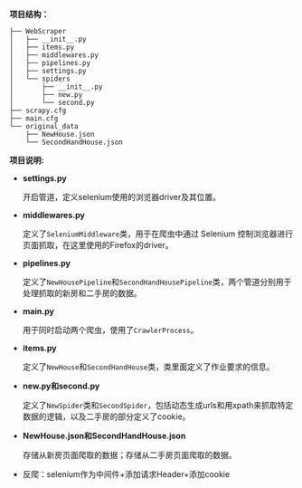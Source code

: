 **项目结构：**

```
├── WebScraper
│   ├── __init__.py
│   ├── items.py 
│   ├── middlewares.py 
│   ├── pipelines.py
│   ├── settings.py 
│   └── spiders
│       ├── __init__.py
│       ├── new.py
│       └── second.py
├── scrapy.cfg
├── main.cfg
└── original_data
	├── NewHouse.json
	└── SecondHandHouse.json
```

**项目说明:**

- **settings.py**

  开启管道，定义selenium使用的浏览器driver及其位置。

- **middlewares.py**

  定义了`SeleniumMiddleware`类，用于在爬虫中通过 Selenium 控制浏览器进行页面抓取，在这里使用的Firefox的driver。

- **pipelines.py**

  定义了`NewHousePipeline`和`SecondHandHousePipeline`类，两个管道分别用于处理抓取的新房和二手房的数据。

- **main.py**

  用于同时启动两个爬虫，使用了`CrawlerProcess`。

- **items.py**

  定义了`NewHouse`和`SecondHandHouse`类，类里面定义了作业要求的信息。

- **new.py和second.py**

  定义了`NewSpider`类和`SecondSpider`，包括动态生成urls和用xpath来抓取特定数据的逻辑，以及二手房的部分定义了cookie。

- **NewHouse.json和SecondHandHouse.json**

  存储从新房页面爬取的数据；存储从二手房页面爬取的数据。

- 反爬：selenium作为中间件+添加请求Header+添加cookie